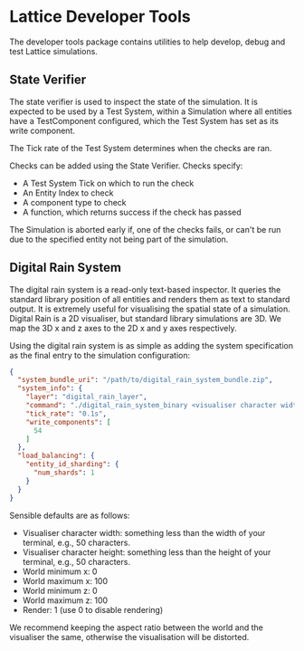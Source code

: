 # Lattice Developer Tools

The developer tools package contains utilities to help develop, debug and test Lattice simulations.

## State Verifier

The state verifier is used to inspect the state of the simulation.
It is expected to be used by a Test System, within a Simulation where all
entities have a TestComponent configured, which the Test System has set as its
write component.

The Tick rate of the Test System determines when the checks are ran.

Checks can be added using the State Verifier. Checks specify:

* A Test System Tick on which to run the check
* An Entity Index to check
* A component type to check
* A function, which returns success if the check has passed

The Simulation is aborted early if, one of the checks fails, or can't be run due
to the specified entity not being part of the simulation.

## Digital Rain System

The digital rain system is a read-only text-based inspector. It queries the standard library position of all entities
and renders
them as text to standard output. It is extremely useful for visualising the spatial state of a simulation. Digital Rain
is a 2D visualiser, but standard library simulations are 3D. We map the 3D x and z axes to the 2D x and y axes respectively.

Using the digital rain system is as simple as adding the system specification as the final entry to the simulation configuration:

```json
{
  "system_bundle_uri": "/path/to/digital_rain_system_bundle.zip",
  "system_info": {
    "layer": "digital_rain_layer",
    "command": "./digital_rain_system_binary <visualiser character width> <visualiser character height> <world minimum x> <world maximum x> <world minimum z> <world maximum z> <render (default=1)>",
    "tick_rate": "0.1s",
    "write_components": [
      54
    ]
  },
  "load_balancing": {
    "entity_id_sharding": {
      "num_shards": 1
    }
  }
}
```

Sensible defaults are as follows:

- Visualiser character width: something less than the width of your terminal, e.g., 50 characters.
- Visualiser character height: something less than the height of your terminal, e.g., 50 characters.
- World minimum x: 0
- World maximum x: 100
- World minimum z: 0
- World maximum z: 100
- Render: 1 (use 0 to disable rendering)

We recommend keeping the aspect ratio between the world and the visualiser the same, otherwise the visualisation will be
distorted.
